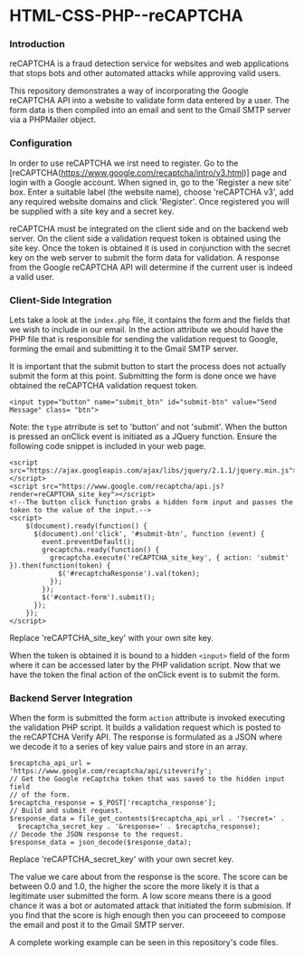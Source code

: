 # HTML-CSS-PHP--reCAPTCHA

### Introduction

reCAPTCHA is a fraud detection service for websites and web applications that stops bots and other automated attacks while approving valid users.

This repository demonstrates a way of incorporating the Google reCAPTCHA API into a website to validate form data entered by a user. The form data is then compiled into an email and sent to the Gmail SMTP server via a PHPMailer object.

### Configuration

In order to use reCAPTCHA we irst need to register. Go to the [reCAPTCHA(https://www.google.com/recaptcha/intro/v3.html)] page and login with a Google account. When signed in, go to the 'Register a new site' box. Enter a suitable label (the website name), choose 'reCAPTCHA v3', add any required website domains and click 'Register'. Once registered you will be supplied with a site key and a secret key.

reCAPTCHA must be integrated on the client side and on the backend web server. On the client side a validation request token is obtained using the site key. Once the token is obtained it is used in conjunction with the secret key on the web server to submit the form data for validation. A response from the Google reCAPTCHA API will determine if the current user is indeed a valid user.

### Client-Side Integration

Lets take a look at the `index.php` file, it contains the form and the fields that we wish to include in our email. In the action attribute we should have the PHP file that is responsible for sending the validation request to Google, forming the email and submitting it to the Gmail SMTP server.

It is important that the submit button to start the process does not actually submit the form at this point. Submitting the form is done once we have obtained the reCAPTCHA validation request token.

    <input type="button" name="submit_btn" id="submit-btn" value="Send Message" class= "btn">
            
Note: the `type` atrribute is set to 'button' and not 'submit'. When the button is pressed an onClick event is initiated as a JQuery function. Ensure the following code snippet is included in your web page.
 
    <script src="https://ajax.googleapis.com/ajax/libs/jquery/2.1.1/jquery.min.js"></script>
    <script src="https://www.google.com/recaptcha/api.js?render=reCAPTCHA_site_key"></script>
    <!--The button click function grabs a hidden form input and passes the token to the value of the input.-->
    <script>
        $(document).ready(function() {
          $(document).on('click', '#submit-btn', function (event) {
            event.preventDefault();
            grecaptcha.ready(function() {
              grecaptcha.execute('reCAPTCHA_site_key', { action: 'submit' }).then(function(token) {
                $('#recaptchaResponse').val(token);
              });
            });
            $('#contact-form').submit();
          });
        });
    </script>

   Replace 'reCAPTCHA_site_key' with your own site key.
   
When the token is obtained it is bound to a hidden `<input>` field of the form where it can be accessed later by the PHP validation script. Now that we have the token the final action of the onClick event is to submit the form.

### Backend Server Integration

When the form is submitted the form `action` attribute is invoked executing the validation PHP script. It builds a validation request which is posted to the reCAPTCHA Verify API. The response is formulated as a JSON where we decode it to a series of key value pairs and store in an array.

    $recaptcha_api_url = 'https://www.google.com/recaptcha/api/siteverify';
    // Get the Google reCaptcha token that was saved to the hidden input field
    // of the form.
    $recaptcha_response = $_POST['recaptcha_response'];
    // Build and submit request.
    $response_data = file_get_contents($recaptcha_api_url . '?secret=' .
      $recaptcha_secret_key . '&response=' . $recaptcha_response);
    // Decode the JSON response to the request.
    $response_data = json_decode($response_data);
    
   Replace 'reCAPTCHA_secret_key' with your own secret key.
    
The value we care about from the response is the score. The score can be between 0.0 and 1.0, the higher the score the more likely it is that a legitimate user submitted the form. A low score means there is a good chance it was a bot or automated attack that initiated the form submision. If you find that the score is high enough then you can proceeed to compose the email and post it to the Gmail SMTP server.

A complete working example can be seen in this repository's code files.
